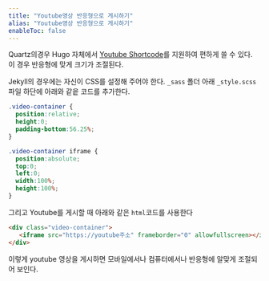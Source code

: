 ```yaml
---
title: "Youtube영상 반응형으로 게시하기"
alias: "Youtube영상 반응형으로 게시하기"
enableToc: false
---
```

Quartz의경우 Hugo 자체에서 [Youtube Shortcode](https://gohugo.io/content-management/shortcodes/#youtube)를 지원하여 편하게 쓸 수 있다. 이 경우 반응형에 맞게 크기가 조절된다.

Jekyll의 경우에는 자신이 CSS를 설정해 주어야 한다. `_sass` 폴더 아래 `_style.scss` 파일 하단에 아래와 같읕 코드를 추가한다.

```css
.video-container {
  position:relative;
  height:0;
  padding-bottom:56.25%;
}

.video-container iframe {
  position:absolute;
  top:0;
  left:0;
  width:100%;
  height:100%;
}
```

그리고 Youtube를 게시할 때 아래와 같은 `html`코드를 사용한다

```html
<div class="video-container">
   <iframe src="https://youtube주소" frameborder="0" allowfullscreen></iframe>
</div>
```

이렇게 youtube 영상을 게시하면 모바일에서나 컴퓨터에서나 반응형에 알맞게 조절되어 보인다.